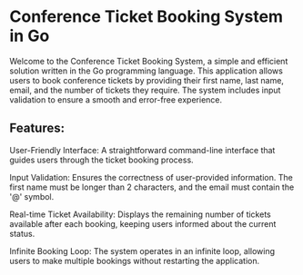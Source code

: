 # Conference Ticket Booking System in Go
Welcome to the Conference Ticket Booking System, a simple and efficient solution written in the Go programming language. This application allows users to book conference tickets by providing their first name, last name, email, and the number of tickets they require. The system includes input validation to ensure a smooth and error-free experience.
## Features:
User-Friendly Interface: A straightforward command-line interface that guides users through the ticket booking process.

Input Validation: Ensures the correctness of user-provided information. The first name must be longer than 2 characters, and the email must contain the '@' symbol.

Real-time Ticket Availability: Displays the remaining number of tickets available after each booking, keeping users informed about the current status.

Infinite Booking Loop: The system operates in an infinite loop, allowing users to make multiple bookings without restarting the application.
